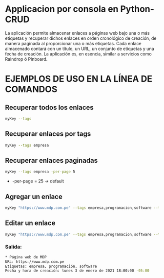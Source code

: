 # Applicacion por consola en Python-CRUD

La aplicación permite almacenar enlaces a páginas web bajo una o más
etiquetas y recuperar dichos enlaces en orden cronológico de creación, de
manera paginada al proporcionar una o más etiquetas. Cada enlace
almacenado contará con un título, un URL, un conjunto de etiquetas y una
fecha de creación.
La aplicación es, en esencia, similar a servicios como Raindrop ó Pinboard.

# EJEMPLOS DE USO EN LA LÍNEA DE COMANDOS


## Recuperar todos los enlaces 
```bash
myKey --tags
```

## Recuperar enlaces por tags
```bash
myKey --tags empresa
```

## Recuperar enlaces paginadas 
```bash
myKey --tags empresa -per-page 5
```
* -per-page = 25 -> default

## Agregar un enlace

```bash
myKey "https://www.mdp.com.pe" --tags empresa,programacion,software --title "Página web de MDP"
```

## Editar un enlace
```bash
myKey "https://www.mdp.com.pe" --tags empresa,programacion,software --title "Página web de MDP"
```

### Salida:

```bash
* Página web de MDP
URL: https://www.mdp.com.pe
Etiquetas: empresa, programación, software
Fecha y hora de creación: lunes 3 de enero de 2021 18:00:00 -05:00
```
